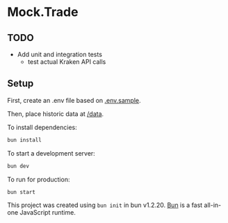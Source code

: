 # Mock.Trade

## TODO

- Add unit and integration tests
  - test actual Kraken API calls 

## Setup

First, create an .env file based on [.env.sample](./.env.sample).

Then, place historic data at [/data](/data).

To install dependencies:

```bash
bun install
```

To start a development server:

```bash
bun dev
```

To run for production:

```bash
bun start
```

This project was created using `bun init` in bun v1.2.20. [Bun](https://bun.com) is a fast all-in-one JavaScript runtime.
